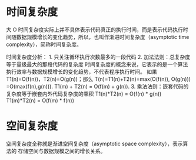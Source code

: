 # 时间复杂度
大 O 时间复杂度实际上并不具体表示代码真正的执行时间，而是表示代码执行时间随数据规模增长的变化趋势，所以，也叫作渐进时间复杂度（asymptotic time complexity），简称时间复杂度。

时间复杂度分析：
    1. 只关注循环执行次数最多的一段代码
    2. 加法法则：总复杂度等于量级最大的那段代码的复杂度
        时间复杂度的概念来说，它表示的是一个算法执行效率与数据规模增长的变化趋势，不代表程序执行时间。
        如果 T1(n)=O(f(n))，T2(n)=O(g(n))；那么 T(n)=T1(n)+T2(n)=max(O(f(n)), O(g(n))) =O(max(f(n),g(n))).
        T1(m) + T2(n) = O(f(m) + g(n)).
    3. 乘法法则：嵌套代码的复杂度等于嵌套内外代码复杂度的乘积
        T1(n)*T2(n) = O(f(n) * g(n))
        T1(m)*T2(n) = O(f(m) * f(n))

# 空间复杂度
空间复杂度全称就是渐进空间复杂度（asymptotic space complexity），表示算法的
存储空间与数据规模之间的增长关系。